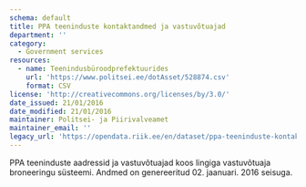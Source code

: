 ```yaml
---
schema: default
title: PPA teeninduste kontaktandmed ja vastuvõtuajad
department: ''
category:
  - Government services
resources:
  - name: Teenindusbüroodprefektuurides
    url: 'https://www.politsei.ee/dotAsset/528874.csv'
    format: CSV
license: 'http://creativecommons.org/licenses/by/3.0/'
date_issued: 21/01/2016
date_modified: 21/01/2016
maintainer: Politsei- ja Piirivalveamet
maintainer_email: ''
legacy_url: 'https://opendata.riik.ee/en/dataset/ppa-teeninduste-kontaktandmed-ja-vastuv-tuajad'
---
```

PPA teeninduste aadressid ja vastuvõtuajad koos lingiga vastuvõtuaja broneeringu süsteemi. Andmed on genereeritud 02. jaanuari. 2016 seisuga.